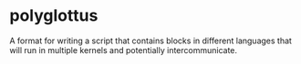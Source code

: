 # polyglottus
A format for writing a script that contains blocks in different languages that will run in multiple kernels and potentially intercommunicate.
